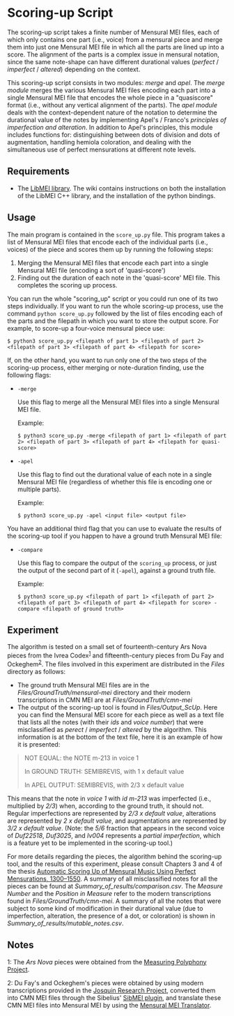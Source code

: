 # Scoring-up Script
The scoring-up script takes a finite number of Mensural MEI files, each of which only contains one part (i.e., voice) from a mensural piece and merge them into just one Mensural MEI file in which all the parts are lined up into a score. The alignment of the parts is a complex issue in mensural notation, since the same note-shape can have different durational values (_perfect_ / _imperfect_ / _altered_) depending on the context.

This scoring-up script consists in two modules: _merge_ and _apel_. The _merge module_ merges the various Mensural MEI files encoding each part into a single Mensural MEI file that encodes the whole piece in a "quasiscore" format (i.e., without any vertical alignment of the parts). The _apel module_ deals with the context-dependent nature of the notation to determine the durational value of the notes by implementing Apel's / Franco's _principles of imperfection and alteration_. In addition to Apel's principles, this module includes functions for: distinguishing between dots of division and dots of augmentation, handling hemiola coloration, and dealing with the simultaneous use of perfect mensurations at different note levels. 

## Requirements 
- The [LibMEI library](https://github.com/DDMAL/libmei). The wiki contains instructions on both the installation of the LibMEI C++ library, and the installation of the python bindings.

## Usage
The main program is contained in the ```score_up.py``` file. This program takes a list of Mensural MEI files that encode each of the individual parts (i.e., voices) of the piece and scores them up by running the following steps:
1. Merging the Mensural MEI files that encode each part into a single Mensural MEI file (encoding a sort of 'quasi-score')
2. Finding out the duration of each note in the 'quasi-score' MEI file. This completes the scoring up process.

You can run the whole "scoring_up" script or you could run one of its two steps individually. If you want to run the whole scoring-up process, use the command ```python score_up.py``` followed by the list of files encoding each of the parts and the filepath in which you want to store the output score. For example, to score-up a four-voice mensural piece use:
```
$ python3 score_up.py <filepath of part 1> <filepath of part 2> <filepath of part 3> <filepath of part 4> <filepath for score>
```

If, on the other hand, you want to run only one of the two steps of the scoring-up process, either merging or note-duration finding, use the following flags:
- ```-merge```
  
  Use this flag to merge all the Mensural MEI files into a single Mensural MEI file. 
  
  Example: 
  ```
  $ python3 score_up.py -merge <filepath of part 1> <filepath of part 2> <filepath of part 3> <filepath of part 4> <filepath for quasi-score>
  ```
  
- ```-apel```

  Use this flag to find out the durational value of each note in a single Mensural MEI file (regardless of whether this file is encoding one or multiple parts). 

  Example: 
  ```
  $ python3 score_up.py -apel <input file> <output file>
  ```

You have an additional third flag that you can use to evaluate the results of the scoring-up tool if you happen to have a ground truth Mensural MEI file:
- ```-compare```

  Use this flag to compare the output of the ```scoring_up``` process, or just the output of the second part of it (```-apel```), against a ground truth file. 
    
    Example:
    ```
    $ python3 score_up.py <filepath of part 1> <filepath of part 2> <filepath of part 3> <filepath of part 4> <filepath for score> -compare <filepath of ground truth>
    ```

## Experiment
The algorithm is tested on a small set of fourteenth-century Ars Nova pieces from the Ivrea Codex<sup>[1](#one)</sup> and fifteenth-century pieces from Du Fay and Ockeghem<sup>[2](#two)</sup>.
The files involved in this experiment are distributed in the _Files_ directory as follows:
- The ground truth Mensural MEI files are in the _Files/GroundTruth/mensural-mei_ directory and their modern transcriptions in CMN MEI are at _Files/GroundTruth/cmn-mei_
- The output of the scoring-up tool is found in _Files/Output_ScUp_. Here you can find the Mensural MEI score for each piece as well as a text file that lists all the notes (with their _ids_ and _voice number_) that were misclassified as _perect_ / _imperfect_ / _altered_ by the algorithm. This information is at the bottom of the text file, here it is an example of how it is presented:

> NOT EQUAL: the NOTE m-213 in voice 1
>
> In GROUND TRUTH: SEMIBREVIS, with 1 x default value
>
> In APEL OUTPUT: SEMIBREVIS, with 2/3 x default value

This means that the note in _voice 1_ with _id m-213_ was imperfected (i.e., multiplied by _2/3_) when, according to the ground truth, it should not. Regular imperfections are represented by _2/3 x default value_, alterations are represented by _2 x default value_, and augmentations are represented by _3/2 x default value_. (Note: the _5/6_ fraction that appears in the second voice of _Duf22518_, _Duf3025_, and _Iv004_ represents a _partial imperfection_, which is a feature yet to be implemented in the scoring-up tool.)

For more details regarding the pieces, the algorithm behind the scoring-up tool, and the results of this experiment, please consult Chapters 3 and 4 of the thesis [Automatic Scoring Up of Mensural Music Using Perfect Mensurations, 1300–1550](http://digitool.Library.McGill.CA:80/R/-?func=dbin-jump-full&object_id=151045&silo_library=GEN01). A summary of all misclassified notes for all the pieces can be found at _Summary_of_results/comparison.csv_. The _Measure Number_ and the _Position in Measure_ refer to the modern transcriptions found in _Files/GroundTruth/cmn-mei_. A summary of all the notes that were subject to some kind of modification in their durational value (due to imperfection, alteration, the presence of a dot, or coloration) is shown in _Summary_of_results/mutable_notes.csv_.

## Notes

<a name="one">1</a>: The _Ars Nova_ pieces were obtained from the [Measuring Polyphony Project](http://measuringpolyphony.org).

<a name="two">2</a>: Du Fay's and Ockeghem's pieces were obtained by using modern transcriptions provided in the [Josquin Research Project](http://josquin.stanford.edu), converted them into CMN MEI files through the Sibelius' [SibMEI plugin](https://github.com/music-encoding/sibmei), and translate these CMN MEI files into Mensural MEI by using the [Mensural MEI Translator](https://github.com/DDMAL/CMN-MEI_to_MensuralMEI_Translator).
